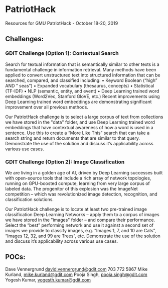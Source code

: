 # PatriotHack
Resources for GMU PatriotHack - October 18-20, 2019

## Challenges:

### GDIT Challenge (Option 1): Contextual Search
Search for textual information that is semantically similar to other texts is a fundamental challenge in information retrieval. Many methods have been applied to convert unstructured text into structured information that can be searched, compared, and classified including:
•	Keyword Boolean (“high” AND ” seas”)
•	Expanded vocabulary (thesaurus, concepts)
•	Statistical (TF-IDF) 
•	NLP (semantic, entity, and event) 
•	Deep Learning trained word embeddings (Word2Vec, Stanford GloVE, etc.)
Recent improvements using Deep Learning trained word embeddings are demonstrating significant improvement over all previous methods. 

Our PatriotHack challenge is to select a large corpus of text from collections we have stored in the "data" folder, and use Deep Learning trained word embeddings that have contextual awareness of how a word is used in a sentence. Use this to create a “More Like This” search that can take a search string and return documents that are similar to that query. Demonstrate the use of the solution and discuss it’s applicability across various use cases.

### GDIT Challenge (Option 2): Image Classification
We are living in a golden age of AI, driven by Deep Learning successes built with open-source tools that include a rich array of network topologies, running on GPU-boosted compute, learning from very large corpus of labeled data.  The progenitor of this explosion was the ImageNet competition – which was revolutionized image detection, recognition, and classification solutions.

Our PatriotHack challenge is to locate at least two pre-trained image classification Deep Learning Networks – apply them to a corpus of images we have stored in the "images" folder – and compare their performance. Select the “best” performing network and use it against a second set of images we provide to classify images, e.g. “Images 1, 7, and 10 are Cats”, “Images 12, 32, and 99 are Trees”, etc. Demonstrate the use of the solution and discuss it’s applicability across various use cases.



## POCs:
Dave Vennergrund david.vennergrund@gdit.com 703 772 5867
Mike Kurland, mike.kurland@gdit.com
Pooja Singh, pooja.singh@gdit.com
Yogesh Kumar, yogesth.kumar@gdit.com
